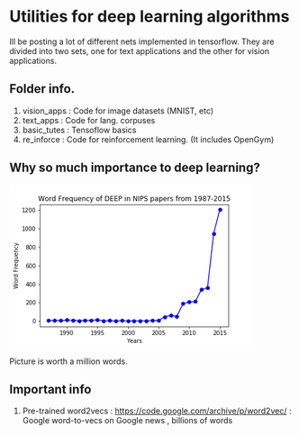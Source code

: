 # Utilities for deep learning algorithms

Ill be posting a lot of different nets implemented in tensorflow. They are divided into two sets, one for text applications and the other for vision applications. 

## Folder info.

1. vision_apps : Code for image datasets (MNIST, etc)
2. text_apps : Code for lang. corpuses 
3. basic_tutes : Tensoflow basics 
4. re_inforce : Code for reinforcement learning. (It includes OpenGym)

## Why so much importance to deep learning?

![](https://raw.githubusercontent.com/y12uc231/deep_learning_utils/master/nips.png)

Picture is worth a million words.

## Important info 

1. Pre-trained word2vecs : https://code.google.com/archive/p/word2vec/ : Google word-to-vecs on Google news , billions of words 
